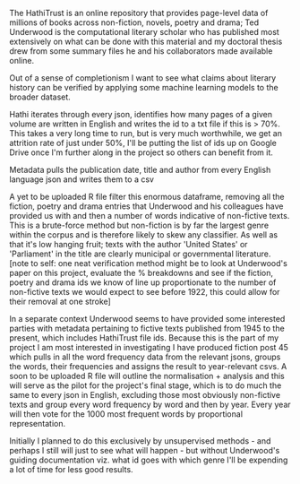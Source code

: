 The HathiTrust is an online repository that provides page-level data of millions of books across non-fiction, novels, poetry and drama; Ted Underwood is the computational literary scholar who has published most extensively on what can be done with this material and my doctoral thesis drew from some summary files he and his collaborators made available online.

Out of a sense of completionism I want to see what claims about literary history can be verified by applying some machine learning models to the broader dataset.

Hathi iterates through every json, identifies how many pages of a given volume are written in English and writes the id to a txt file if this is > 70%. This takes a very long time to run, but is very much worthwhile, we get an attrition rate of just under 50%, I'll be putting the list of ids up on Google Drive once I'm further along in the project so others can benefit from it.

Metadata pulls the publication date, title and author from every English language json and writes them to a csv

A yet to be uploaded R file filter this enormous dataframe, removing all the fiction, poetry and drama entries that Underwood and his colleagues have provided us with and then a number of words  indicative of non-fictive texts. This is a brute-force method but non-fiction is by far the largest genre within the corpus and is therefore likely to skew any classifier. As well as that it's low hanging fruit; texts with the author 'United States' or 'Parliament' in the title are clearly municipal or governmental literature. [note to self: one neat verification method might be to look at Underwood's paper on this project, evaluate the % breakdowns and see if the fiction, poetry and drama ids we know of line up proportionate to the number of non-fictive texts we would expect to see before 1922, this could allow for their removal at one stroke]

In a separate context Underwood seems to have provided some interested parties with metadata pertaining to fictive texts published from 1945 to the present, which includes HathiTrust file ids. Because this is the part of my project I am most interested in investigating I have produced fiction post 45 which pulls in all the word frequency data from the relevant jsons, groups the words, their frequencies and assigns the result to year-relevant csvs. A soon to be uploaded R file will outline the normalisation + analysis and this will serve as the pilot for the project's final stage, which is to do much the same to every json in English, excluding those most obviously non-fictive texts and group every word frequency by word and then by year. Every year will then vote for the 1000 most frequent words by proportional representation.

Initially I planned to do this exclusively by unsupervised methods - and perhaps I still will just to see what will happen - but without Underwood's guiding documentation viz. what id goes with which genre I'll be expending a lot of time for less good results.
